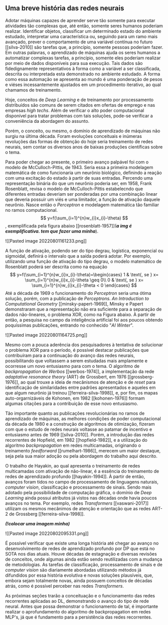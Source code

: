 ## Uma breve história das redes neurais

Adotar máquinas capazes de aprender serve tão somente para executar atividades tão complexas que, até então, somente seres humanos poderiam realizar. Identificar objetos, classificar um determinado estado do ambiente estudado, interpretar uma característica ou, seguindo para um ramo mais avançado, prever o comportamento de uma variável contínua no futuro [[silva-2010]] são tarefas que, a princípio, somente pessoas poderiam fazer. Em outras palavras, o aprendizado de máquinas ajuda os seres humanos a automatizar complexas tarefas, a princípio, somente eles poderiam realizar por meio de dados disponíveis para sua execução. Tais dados são fidedignamente representativos à forma como a variável a ser classificada, descrita ou interpretada esta demonstrado no ambiente estudado.  A forma como essa automação se apresenta ao mundo é uma ponderação de pesos e viéses incessantemente ajustados em um procedimento iterativo, ao qual chamamos de treinamento.

Hoje, conceitos de *Deep Learning* e de treinamento por processamento distribuídos são comuns de serem citados em ofertas de emprego e nas empresas *high techs*. Além de verificar o alto poder computacional disponível para tratar problemas com tais soluções, pode-se verificar a conveniência da abordagem do assunto. 

Porém, o conceito, ou mesmo, o domínio de aprendizado de máquinas não surgiu na última década. Foram evoluções conceituais e inúmeras revoluções das formas de obtenção do hoje seria treinamento de redes neurais, sem contar os diversos anos de baixas produções científicas sobre o tema.

Para poder chegar ao presente, o primeiro avanço palpável foi com o modelo de McCulloch-Pittis, de 1943. Seria essa a primeira modelagem matemática de como funcionaria um neurônio biológico, definindo a reação com uma excitação do estado à partir de suas entradas. Percendo uma representação binária do que um neurônio poderia ser,  em 1958, Frank Rosenblatt, revisa o modelo de McCulloch-Pittis estabelecndo que diferentes entradas deveriam ser ponderadas por uma combinação linear que deveria possuir um viés e uma limitador, a função de ativação daquele neurônio. Nasce então o *Perceptron* e modelagem matemática tão familiar no ramos computacional. $$ y=f(\sum_{i=1}^{n}w_{i}x_{i}-\theta) $$, exemplificada pela figura abaixo [[rosenblatt-1957]](***a img é exemplificativa. tem que fazer uma minha***).

![[Pasted image 20220801161233.png]]

A função de ativação, podendo ser do tipo degrau, logística, exponencial ou sigmoidal, definirá o intervalo que a saída poderá adotar. Por exemplo, utilizando uma função de ativação do tipo degrau, o modelo matemático de Rosenblatt poderá ser descrita como na equação $$ 
y=f(\sum_{i=1}^{n}w_{i}x_{i}-\theta)=\begin{cases}
1 & \text{, se } x= \sum_{i=1}^{n}w_{i}x_{i}-\theta \geq 0\\ 
0 & \text{, se } x= \sum_{i=1}^{n}w_{i}x_{i}-\theta < 0
\end{cases} $$
Até a década de 1969 o funcionamento do *Perceptron* seria uma ótima solução, porém, com a publicação de *Perceptrons. An Introduction to Computational Geometry* [[minsky-papert-1969]], Minsky e Papert demonstraram que a representação não era suficiente para a separação de dados não-lineares, o problema XOR, como na Figura abaixo. À partir de então, a pesquisa no campo da inteligência artificial foi aos poucos obtendo poquíssimas publicações, entrando no conhecido "*AI Winter*".  

![[Pasted image 20220801164725.png]]

Mesmo com a pouca aderência dos pesquisadores à tentativa de solucionar o problema XOR para o período, é possível destacar publicações que contribuíram para a continuação do avanço das redes neurais, possibilitando que voltassem a serem estudadas mais amplamente e ocorresse um novo entusiasmo para com o tema. O algoritmo de *backpropagation* de *Werbos* [[werbos-1974]], a implementação da rede *adaptative resonance theory* (ART) de Grossbert, em 1976 [[grossberg-1976]], ao qual trouxe a ideia de mecânismos de atenção e de *reset* para identificação de similaridades entre padrões apresentados e aqueles em que algum neurônio já treinou [[ferreira-silva-1998]], e, por fim, os mapas auto-orgarnizáveis de Kohonen, em 1982 [[kohonen-1976]] formam algumas citações para a contribuição de esse novo entusiasmo.

Tão importante quanto as publicações revolucionárias no ramos de aprendizado de máquinas, as melhores condições de poder computacional da década de 1980 e a construção de algoritmos de otimização, fizeram com que o estudo de redes neurais voltasse ao patamar de incentivo e entusiasmo antes de 1969 [[silva-2010]]. Porém, a introdução das redes recorrentes de Hopfield, em 1982 [[hopfield-1982]], e a utilização do algoritmo *backpropagation* em redes multicamadas, originando o treinamento *feedforward* [[rumelhart-1986]], merecem um maior destaque, seja pela sua maior adoção ou pela abordagem do trabalho aqui descrito.

O trabalho de Hayakin, ao qual apresenta o treinamento de redes multicamadas com ativação de não-linear, é a essência do treinamento de redes de aprendizado profundo [[hayakin-1994]]. À partir de então, avanços foram tidos no campo de processamento de linguagens naturais, *computer vision*, classificação e processamento de sinais. Sendo mais adotado pela possibilidade de computação gráfica, o domínio de *Deep Learning* ainda possui atributos já vistos nas décadas onde havia poucos avanços no tema. Por exemplo, redes *Transformers* [[vaswani-2017]] utilizam os mesmos mecânimos de atenção e orientação que as redes ART-2 de Grossberg [[ferreira-silva-1998]].

***(!colocar uma imagem minha)***

![[Pasted image 20220802095331.png]] 

É possível verificar que existe uma longa história até chegar ao avanço no desenvolvimento de redes de aprendizado profundo por DP que está no SOTA nos dias atuais. Houve décadas de estagnação e diversas revisões de conceitos, onde algumas ainda estão sendo reutilizadas com a mudança de metodologias. As tarefas de classificação, processamento de sinais e de *computer vision* são diariamente abordadas utilizando métodos já difundidos por essa história evolutiva e novas soluções plausíveis, que, embora sejam totalmente novas, ainda possuem conceitos de décadas atrás, como é possível perceber nas redes *Transformers*.

As próximas seções trarão a conceituação e o funcionamento das redes recorrentes aplicadas ao DL, demonstrando o avanço do tipo de rede neural. Antes que possa demonstrar o funcionamento de tal, é importante realizar o aprofundamento do algoritmo de backpropagation em redes MLP's,  já que é fundamento para a persistência das redes recorrentes.